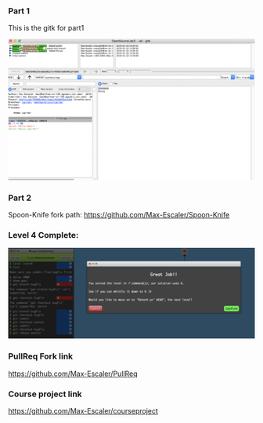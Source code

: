 ### Part 1
This is the gitk for part1

![gitk](gitk.jpg)

### Part 2
Spoon-Knife fork path: https://github.com/Max-Escaler/Spoon-Knife

### Level 4 Complete: 
![Level4](Level4.jpg)

### PullReq Fork link
https://github.com/Max-Escaler/PullReq

### Course project link
https://github.com/Max-Escaler/courseproject

